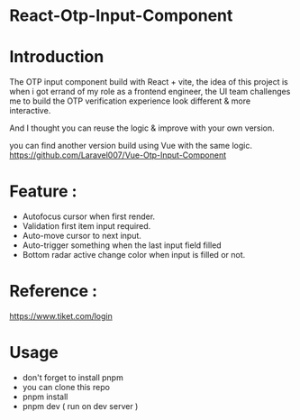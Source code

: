 # React-Otp-Input-Component

# Introduction 

The OTP input component build with React + vite, the idea of this project is when i got errand of my role as a frontend engineer, 
the UI team challenges me to build the OTP verification experience look different & more interactive. 

And I thought you can reuse the logic & improve with your own version.

you can find another version build using Vue with the same logic.
https://github.com/Laravel007/Vue-Otp-Input-Component 

# Feature :
 - Autofocus cursor when first render.
 - Validation first item input required.
 - Auto-move cursor to next input.
 - Auto-trigger something when the last input field filled
 - Bottom radar active change color when input is filled or not.

# Reference : 
  https://www.tiket.com/login

# Usage 
 - don't forget to install pnpm
 - you can clone this repo
 - pnpm install
 - pnpm dev ( run on dev server ) 
